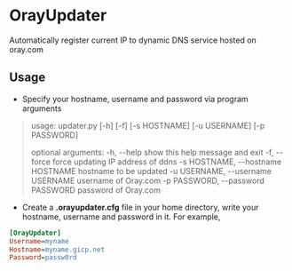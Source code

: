 OrayUpdater
===========

Automatically register current IP to dynamic DNS service hosted on oray.com


## Usage

* Specify your hostname, username and password via program arguments

> usage: updater.py [-h] [-f] [-s HOSTNAME] [-u USERNAME] [-p PASSWORD]
> 
> 
> optional arguments:
>   -h, --help            show this help message and exit
>   -f, --force           force updating IP address of ddns
>   -s HOSTNAME, --hostname HOSTNAME
>                         hostname to be updated
>   -u USERNAME, --username USERNAME
>                         username of Oray.com
>   -p PASSWORD, --password PASSWORD
>                         password of Oray.com

* Create a **.orayupdater.cfg** file in your home directory, write your hostname, username and password in it. For example,

```cfg
[OrayUpdator]
Username=myname
Hostname=myname.gicp.net
Password=passw0rd
```